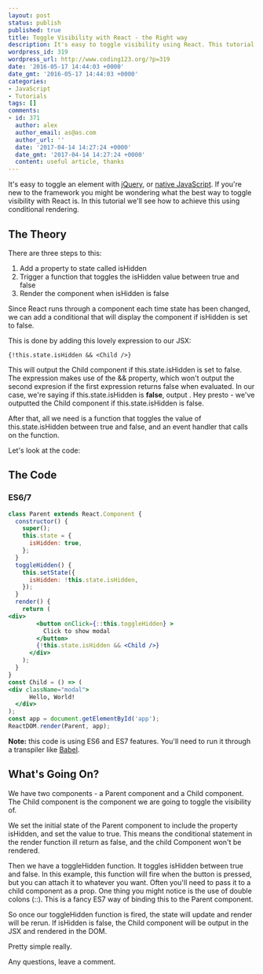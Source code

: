 ```yaml
---
layout: post
status: publish
published: true
title: Toggle Visibility with React - the Right way
description: It's easy to toggle visibility using React. This tutorial shows you the right way to toggle the visibility of a DOM element using React
wordpress_id: 319
wordpress_url: http://www.coding123.org/?p=319
date: '2016-05-17 14:44:03 +0000'
date_gmt: '2016-05-17 14:44:03 +0000'
categories:
- JavaScript
- Tutorials
tags: []
comments:
- id: 371
  author: alex
  author_email: as@as.com
  author_url: ''
  date: '2017-04-14 14:27:24 +0000'
  date_gmt: '2017-04-14 14:27:24 +0000'
  content: useful article, thanks
---
```


It's easy to toggle an element with <a rel="noopener" href="http://api.jquery.com/toggle/" target="newwindow">jQuery</a>, or <a rel="noopener" href="http://codepen.io/eddyerburgh/pen/PNxyrp" target="newwindow">native JavaScript</a>. If you're new to the framework you might be wondering what the best way to toggle visibility with React is. In this tutorial we'll see how to achieve this using conditional rendering.

## The Theory

There are three steps to this:


1. Add a property to state called isHidden
2. Trigger a function that toggles the isHidden value between true and false
3. Render the component when isHidden is false

Since React runs through a component each time state has been changed, we can add a conditional that will display the component if isHidden is set to false.

This is done by adding this lovely expression to our JSX:

`{!this.state.isHidden && <Child />}`

This will output the Child component if this.state.isHidden is set to false. The expression makes use of the && property, which won't output the second expresion if the first expression returns false when evaluated. In our case, we're saying if this.state.isHidden is **false**, output . Hey presto - we've outputted the Child component if this.state.isHidden is false.

After that, all we need is a function that toggles the value of this.state.isHidden between true and false, and an event handler that calls on the function.

Let's look at the code:

## The Code

### ES6/7

```jsx
class Parent extends React.Component {
  constructor() {
    super();
    this.state = {
      isHidden: true,
    };
  }
  toggleHidden() {
    this.setState({
      isHidden: !this.state.isHidden,
    });
  }
  render() {
    return (
<div>
        <button onClick={::this.toggleHidden} >
          Click to show modal
        </button>
        {!this.state.isHidden && <Child />}
      </div>
    );
  }
}
const Child = () => (
<div className="modal">
      Hello, World!
  </div>
);
const app = document.getElementById('app');
ReactDOM.render(Parent, app);
```

**Note:** this code is using ES6 and ES7 features. You'll need to run it through a transpiler like <a rel="noopener" href="https://babeljs.io/" target="newwindow">Babel</a>.

## What's Going On?

We have two components - a Parent component and a Child component. The Child component is the component we are going to toggle the visibility of.

We set the initial state of the Parent component to include the property isHidden, and set the value to true. This means the conditional statement in the render function ill return as false, and the child Component won't be rendered.

Then we have a toggleHidden function. It toggles isHidden between true and false. In this example, this function will fire when the button is pressed, but you can attach it to whatever you want. Often you'll need to pass it to a child component as a prop. One thing you might notice is the use of double colons (::). This is a fancy ES7 way of binding this to the Parent component.

So once our toggleHidden function is fired, the state will update and render will be rerun. If isHidden is false, the Child component will be output in the JSX and rendered in the DOM.

Pretty simple really.

Any questions, leave a comment.
